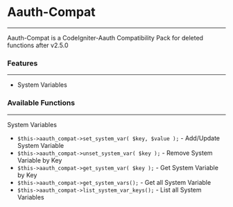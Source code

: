 # Aauth-Compat
***
Aauth-Compat is a CodeIgniter-Aauth Compatibility Pack for deleted functions after v2.5.0 


### Features 
***
* System Variables

### Available Functions
***
System Variables
 - `$this->aauth_compat->set_system_var( $key, $value );` - Add/Update System Variable
 - `$this->aauth_compat->unset_system_var( $key );` - Remove System Variable by Key
 - `$this->aauth_compat->get_system_var( $key );` - Get System Variable by Key
 - `$this->aauth_compat->get_system_vars();` - Get all System Variable
 - `$this->aauth_compat->list_system_var_keys();` - List all System Variables